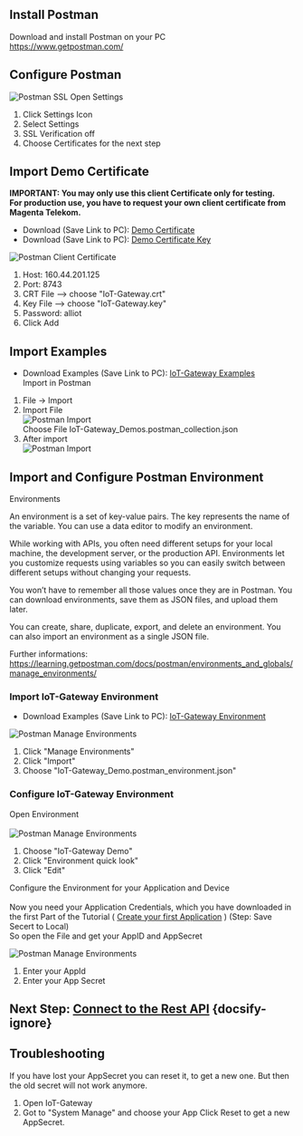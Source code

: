 ## Install Postman

Download and install Postman on your PC   
https://www.getpostman.com/

## Configure Postman
![Postman SSL](../images/Postman_settings_ssl.png)
Open Settings  
1. Click Settings Icon
2. Select Settings
3. SSL Verification off 
4. Choose Certificates for the next step
   


## Import Demo Certificate
 
**IMPORTANT: You may only use this client Certificate only for testing.**  
**For production use, you have to request your own client certificate from Magenta Telekom.**

* Download (Save Link to PC): [Demo Certificate](https://github.com/magentabusiness/IoT-Quickstart/blob/master/docs/Application_Enablement/Demo_Client_Certificates/IoT-Gateway.crt)
* Download (Save Link to PC): [Demo Certificate Key](https://github.com/magentabusiness/IoT-Quickstart/blob/master/docs/Application_Enablement/Demo_Client_Certificates/IoT-Gateway.key)



![Postman Client Certificate](../images/Postman_settings_certificate.png)

1. Host: 160.44.201.125
2. Port: 8743
3. CRT File --> choose "IoT-Gateway.crt" 
4. Key File --> choose "IoT-Gateway.key" 
5. Password: alliot
6. Click Add

## Import Examples

* Download Examples (Save Link to PC): 
  [IoT-Gateway Examples](https://github.com/magentabusiness/IoT-Quickstart/blob/master/docs/Application_Enablement/IoT-Gateway_Demos.postman_collection.json)  
Import in Postman
1. File -> Import  
2. Import File  
![Postman Import](../images/Postman_import.png)  
Choose File IoT-Gateway_Demos.postman_collection.json
3. After import   
![Postman Import](../images/Postman_import_ok.png)   

## Import and Configure Postman Environment

Environments

An environment is a set of key-value pairs. The key represents the name of the variable. You can use a data editor to modify an environment.

While working with APIs, you often need different setups for your local machine, the development server, or the production API. Environments let you customize requests using variables so you can easily switch between different setups without changing your requests.

You won’t have to remember all those values once they are in Postman. You can download environments, save them as JSON files, and upload them later.

You can create, share, duplicate, export, and delete an environment. You can also import an environment as a single JSON file. 

Further informations: https://learning.getpostman.com/docs/postman/environments_and_globals/manage_environments/

### Import IoT-Gateway Environment

* Download Examples (Save Link to PC):
  [IoT-Gateway Environment](https://github.com/magentabusiness/IoT-Quickstart/blob/master/docs/Application_Enablement/IoT-Gateway_Demo.postman_environment.json)  

![Postman Manage Environments](../images/Postman_manage_environment.png)
1. Click "Manage Environments"
2. Click "Import"
3. Choose "IoT-Gateway_Demo.postman_environment.json"

### Configure IoT-Gateway Environment

Open Environment<br>   
![Postman Manage Environments](../images/Postman_environment.png)
1. Choose "IoT-Gateway Demo" 
2. Click "Environment quick look"
3. Click "Edit"

Configure the Environment for your Application and Device<br>   
Now you need your Application Credentials, which you have downloaded in the first Part of the Tutorial ( [Create your first Application](../01&#32;Create&#32;first&#32;Application.md) )  (Step: Save Secert to Local)  
So open the File and get your AppID and AppSecret

![Postman Manage Environments](../images/Postman_environment_edit.png)
1. Enter your AppId
2. Enter your App Secret

## Next Step: [Connect to the Rest API](./Application_Enablement/06_Connect_to_REST_API.md) {docsify-ignore}


## Troubleshooting

If you have lost your AppSecret you can reset it, to get a new one. 
But then the old secret will not work anymore.
1. Open IoT-Gateway
2. Got to "System Manage" and choose your App
Click Reset to get a new AppSecret.





 
  
